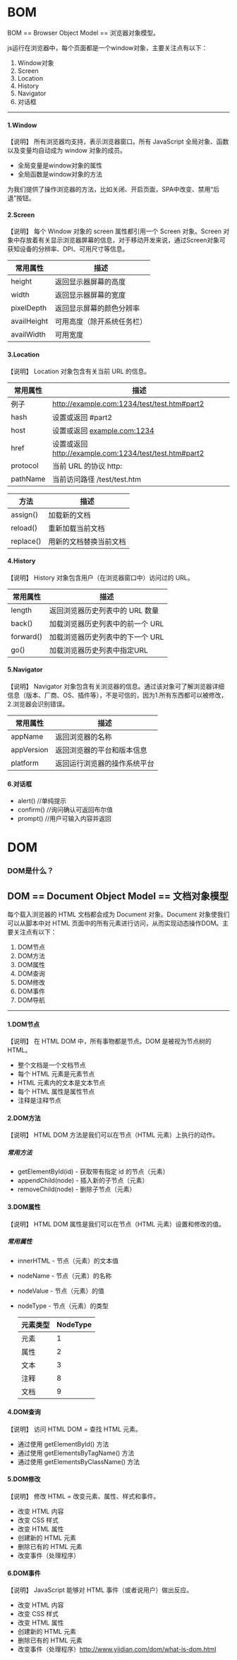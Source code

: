 # BOM

BOM == Browser Object Model == 浏览器对象模型。

js运行在浏览器中，每个页面都是一个window对象，主要关注点有以下：

1. Window对象
2. Screen
3. Location
4. History
5. Navigator
6. 对话框

------

#### 1.Window

【说明】 所有浏览器均支持，表示浏览器窗口。所有 JavaScript 全局对象、函数以及变量均自动成为 window 对象的成员。

- 全局变量是window对象的属性
- 全局函数是window对象的方法

为我们提供了操作浏览器的方法，比如关闭、开启页面，SPA中改变、禁用“后退”按钮。

#### 2.Screen

【说明】 每个 Window 对象的 screen 属性都引用一个 Screen 对象。Screen 对象中存放着有关显示浏览器屏幕的信息，对于移动开发来说，通过Screen对象可获知设备的分辨率、DPI、可用尺寸等信息。

| 常用属性    | 描述                       |
| ----------- | -------------------------- |
| height      | 返回显示器屏幕的高度       |
| width       | 返回显示器屏幕的宽度       |
| pixelDepth  | 返回显示屏幕的颜色分辨率   |
| availHeight | 可用高度（除开系统任务栏） |
| availWidth  | 可用宽度                   |

#### 3.Location

【说明】 Location 对象包含有关当前 URL 的信息。

| 常用属性 | 描述                                                    |
| -------- | ------------------------------------------------------- |
| 例子     | http://example.com:1234/test/test.htm#part2             |
| hash     | 设置或返回 #part2                                       |
| host     | 设置或返回 [example.com:1234](http://example.com:1234/) |
| href     | 设置或返回 http://example.com:1234/test/test.htm#part2  |
| protocol | 当前 URL 的协议 http:                                   |
| pathName | 当前访问路径 /test/test.htm                             |

| 方法      | 描述                   |
| --------- | ---------------------- |
| assign()  | 加载新的文档           |
| reload()  | 重新加载当前文档       |
| replace() | 用新的文档替换当前文档 |

#### 4.History

【说明】 History 对象包含用户（在浏览器窗口中）访问过的 URL。

| 常用属性  | 描述                             |
| --------- | -------------------------------- |
| length    | 返回浏览器历史列表中的 URL 数量  |
| back()    | 加载浏览器历史列表中的前一个 URL |
| forward() | 加载浏览器历史列表中的下一个 URL |
| go()      | 加载浏览器历史列表中指定URL      |

#### 5.Navigator

【说明】 Navigator 对象包含有关浏览器的信息。通过该对象可了解浏览器详细信息（版本、厂商、OS、插件等），不是可信的，因为1.所有东西都可以被修改，2.浏览器会识别错误。

| 常用属性   | 描述                         |
| ---------- | ---------------------------- |
| appName    | 返回浏览器的名称             |
| appVersion | 返回浏览器的平台和版本信息   |
| platform   | 返回运行浏览器的操作系统平台 |

#### 6.对话框

- alert() //单纯提示
- confirm() //询问确认可返回布尔值
- prompt() //用户可输入内容并返回

# DOM

### DOM是什么？

## DOM == Document Object Model == 文档对象模型

每个载入浏览器的 HTML 文档都会成为 Document 对象。Document 对象使我们可以从脚本中对 HTML 页面中的所有元素进行访问，从而实现动态操作DOM。主要关注点有以下：

1. DOM节点
2. DOM方法
3. DOM属性
4. DOM查询
5. DOM修改
6. DOM事件
7. DOM导航

------

#### 1.DOM节点

【说明】 在 HTML DOM 中，所有事物都是节点。DOM 是被视为节点树的 HTML。

- 整个文档是一个文档节点
- 每个 HTML 元素是元素节点
- HTML 元素内的文本是文本节点
- 每个 HTML 属性是属性节点
- 注释是注释节点

#### 2.DOM方法

【说明】 HTML DOM 方法是我们可以在节点（HTML 元素）上执行的动作。

##### 常用方法

- getElementById(id) - 获取带有指定 id 的节点（元素）
- appendChild(node) - 插入新的子节点（元素）
- removeChild(node) - 删除子节点（元素）

#### 3.DOM属性

【说明】 HTML DOM 属性是我们可以在节点（HTML 元素）设置和修改的值。

##### 常用属性

- innerHTML - 节点（元素）的文本值

- nodeName - 节点（元素）的名称

- nodeValue - 节点（元素）的值

- nodeType - 节点（元素）的类型

  | 元素类型 | NodeType |
  | -------- | -------- |
  | 元素     | 1        |
  | 属性     | 2        |
  | 文本     | 3        |
  | 注释     | 8        |
  | 文档     | 9        |

#### 4.DOM查询

【说明】 访问 HTML DOM = 查找 HTML 元素。

- 通过使用 getElementById() 方法
- 通过使用 getElementsByTagName() 方法
- 通过使用 getElementsByClassName() 方法

#### 5.DOM修改

【说明】 修改 HTML = 改变元素、属性、样式和事件。

- 改变 HTML 内容
- 改变 CSS 样式
- 改变 HTML 属性
- 创建新的 HTML 元素
- 删除已有的 HTML 元素
- 改变事件（处理程序）

#### 6.DOM事件

【说明】 JavaScript 能够对 HTML 事件（或者说用户）做出反应。

- 改变 HTML 内容
- 改变 CSS 样式
- 改变 HTML 属性
- 创建新的 HTML 元素
- 删除已有的 HTML 元素
- 改变事件（处理程序）http://www.yiidian.com/dom/what-is-dom.html